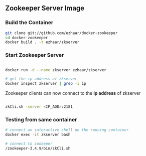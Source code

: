 ## Zookeeper Server Image

### Build the Container

```bash
git clone git://github.com/ezhaar/docker-zookeeper
cd docker-zookeeper
docker build . -t ezhaar/zkserver

```

### Start Zookeeper Server

```bash

docker run -d --name zkserver ezhaar/zkserver

# get the ip address of zkserver
docker inspect zkserver | grep -i ip

```

Zookeeper clients can now connect to the **ip address** of zkserver

```bash

zkCli.sh -server <IP_ADD>:2181

```

### Testing from same container

```bash
# connect an interactive shell on the running container
docker exec -it zkserver bash

# connect to zookeper
/zookeeper-3.4.9/bin/zkCli.sh 





